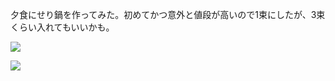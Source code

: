 夕食にせり鍋を作ってみた。初めてかつ意外と値段が高いので1束にしたが、3束くらい入れてもいいかも。

![](https://photos.old.apkas.net/medium/202312/20231220-215602.webp)

![](https://photos.old.apkas.net/medium/202312/20231220-215953.webp)
